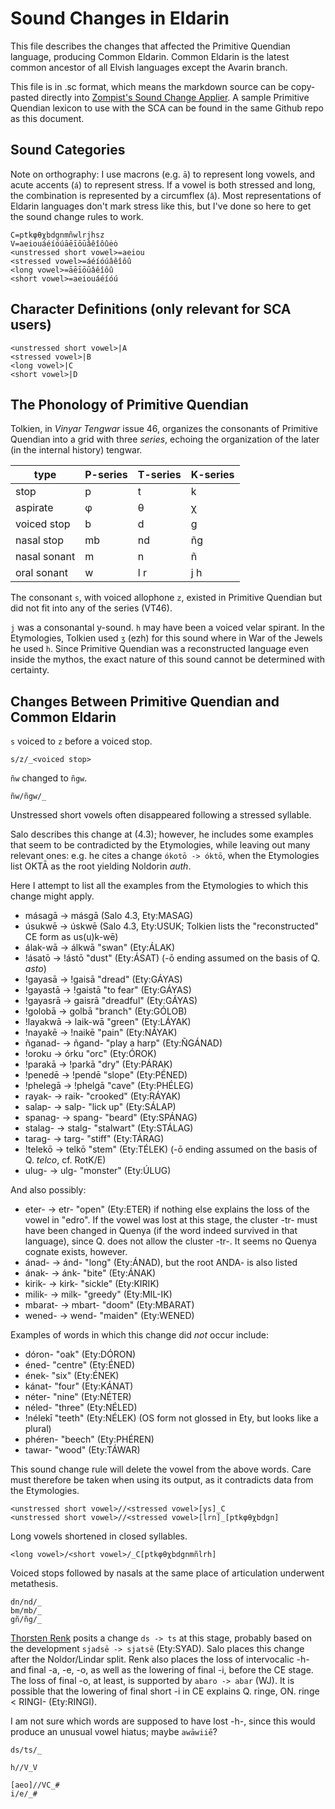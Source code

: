 # Sound Changes in Eldarin

This file describes the changes that affected the Primitive Quendian language, producing Common Eldarin. Common Eldarin is the latest common ancestor of all Elvish languages except the Avarin branch.

This file is in .sc format, which means the markdown source can be copy-pasted directly into [Zompist's Sound Change Applier](http://zompist.com/sca2). A sample Primitive Quendian lexicon to use with the SCA can be found in the same Github repo as this document.

## Sound Categories

Note on orthography: I use macrons (e.g. `ā`) to represent long vowels, and acute accents (`á`) to represent stress. If a vowel is both stressed and long, the combination is represented by a circumflex (`â`). Most representations of Eldarin languages don't mark stress like this, but I've done so here to get the sound change rules to work.

```code
C=ptkφθχbdgnmñwlrjhsz
V=aeiouáéíóúāēīōūâêîôûėȯ
<unstressed short vowel>=aeiou
<stressed vowel>=áéíóúâêîôû
<long vowel>=āēīōūâêîôû
<short vowel>=aeiouáéíóú
```

## Character Definitions (only relevant for SCA users)

```code
<unstressed short vowel>|A
<stressed vowel>|B
<long vowel>|C
<short vowel>|D
```

## The Phonology of Primitive Quendian

Tolkien, in _Vinyar Tengwar_ issue 46, organizes the consonants of Primitive Quendian into a grid with three _series_, echoing the organization of the later (in the internal history) tengwar.

type         | P-series | T-series | K-series
------------ | -------- | -------- | --------
stop         | p        | t        | k
aspirate     | φ        | θ        | χ
voiced stop  | b        | d        | g
nasal stop   | mb       | nd       | ñg
nasal sonant | m        | n        | ñ
oral sonant  | w        | l r      | j h

The consonant `s`, with voiced allophone `z`, existed in Primitive Quendian but did not fit into any of the series (VT46).

`j` was a consonantal y-sound. `h` may have been a voiced velar spirant. In the Etymologies, Tolkien used `ʒ` (ezh) for this sound where in War of the Jewels he used `h`. Since Primitive Quendian was a reconstructed language even inside the mythos, the exact nature of this sound cannot be determined with certainty.


## Changes Between Primitive Quendian and Common Eldarin

`s` voiced to `z` before a voiced stop.

```code
s/z/_<voiced stop>
```

`ñw` changed to `ñgw`.

```code
ñw/ñgw/_
```

Unstressed short vowels often disappeared following a stressed syllable.

Salo describes this change at (4.3); however, he includes some examples that seem to be contradicted by the Etymologies, while leaving out many relevant ones: e.g. he cites a change `ókotō -> óktō`, when the Etymologies list OKTĀ as the root yielding Noldorin _auth_.

Here I attempt to list all the examples from the Etymologies to which this change might apply.

- másagā -> másgā (Salo 4.3, Ety:MASAG)
- úsukwē -> úskwē (Salo 4.3, Ety:USUK; Tolkien lists the "reconstructed" CE form as us(u)k-wē)
- álak-wā -> álkwā "swan" (Ety:ÁLAK)
- !ásatō -> !ástō "dust" (Ety:ÁSAT) (-ō ending assumed on the basis of Q. _asto_)
- !gayasā -> !gaisā "dread" (Ety:GÁYAS)
- !gayastā -> !gaistā "to fear" (Ety:GÁYAS)
- !gayasrā -> gaisrā "dreadful" (Ety:GÁYAS)
- !golobā -> golbā "branch" (Ety:GÓLOB)
- !layakwā -> laik-wā "green" (Ety:LÁYAK)
- !nayakē -> !naikē "pain" (Ety:NÁYAK)
- ñganad- -> ñgand- "play a harp" (Ety:ÑGÁNAD)
- !oroku -> órku "orc" (Ety:ÓROK)
- !parakā -> !parkā "dry" (Ety:PÁRAK)
- !penedē -> !pendē "slope" (Ety:PÉNED)
- !phelegā -> !phelgā "cave" (Ety:PHÉLEG)
- rayak- -> raik- "crooked" (Ety:RÁYAK)
- salap- -> salp- "lick up" (Ety:SÁLAP)
- spanag- -> spang- "beard" (Ety:SPÁNAG)
- stalag- -> stalg- "stalwart" (Ety:STÁLAG)
- tarag- -> targ- "stiff" (Ety:TÁRAG)
- !telekō -> telkō "stem" (Ety:TÉLEK) (-ō ending assumed on the basis of Q. _telco_, cf. RotK/E)
- ulug- -> ulg- "monster" (Ety:ÚLUG)

And also possibly:

- eter- -> etr- "open" (Ety:ETER) if nothing else explains the loss of the vowel in "edro". If the vowel was lost at this stage, the cluster -tr- must have been changed in Quenya (if the word indeed survived in that language), since Q. does not allow the cluster -tr-. It seems no Quenya cognate exists, however.
- ánad- -> ánd- "long" (Ety:ÁNAD), but the root ANDA- is also listed
- ának- -> ánk- "bite" (Ety:ÁNAK)
- kirik- -> kirk- "sickle" (Ety:KIRIK)
- milik- -> milk- "greedy" (Ety:MIL-IK)
- mbarat- -> mbart- "doom" (Ety:MBARAT)
- wened- -> wend- "maiden" (Ety:WENED)

Examples of words in which this change did *not* occur include:

- dóron- "oak" (Ety:DÓRON)
- éned- "centre" (Ety:ÉNED)
- ének- "six" (Ety:ÉNEK)
- kánat- "four" (Ety:KÁNAT)
- néter- "nine" (Ety:NÉTER)
- néled- "three" (Ety:NÉLED)
- !nélekī "teeth" (Ety:NÉLEK) (OS form not glossed in Ety, but looks like a plural)
- phéren- "beech" (Ety:PHÉREN)
- tawar- "wood" (Ety:TÁWAR)

This sound change rule will delete the vowel from the above words. Care must therefore be taken when using its output, as it contradicts data from the Etymologies.

```code
<unstressed short vowel>//<stressed vowel>[ys]_C
<unstressed short vowel>//<stressed vowel>[lrn]_[ptkφθχbdgn]
```

Long vowels shortened in closed syllables.

```code
<long vowel>/<short vowel>/_C[ptkφθχbdgnmñlrh]
```

Voiced stops followed by nasals at the same place of articulation underwent metathesis.

```code
dn/nd/_
bm/mb/_
gñ/ñg/_
```
[Thorsten  Renk](http://www.science-and-fiction.org/elvish/rogue.html) posits a change `ds -> ts` at this stage, probably based on the development `sjadsē -> sjatsē` (Ety:SYAD). Salo places this change after the Noldor/Lindar split. Renk also places the loss of intervocalic -h- and final -a, -e, -o, as well as the lowering of final -i, before the CE stage. The loss of final -o, at least, is supported by `abaro -> abar` (WJ). It is possible that the lowering of final short -i in CE explains Q. ringe, ON. ringe < RINGI- (Ety:RINGI).

I am not sure which words are supposed to have lost -h-, since this would produce an unusual vowel hiatus; maybe `awāwiiē`?

```code
ds/ts/_
```

```code
h//V_V
```

```code
[aeo]//VC_#
i/e/_#
```
